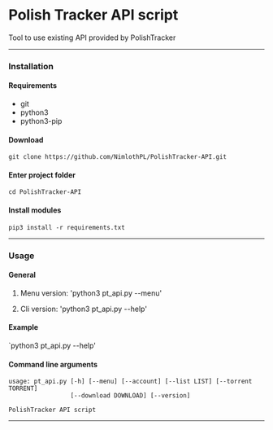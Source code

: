 # Polish Tracker API script
Tool to use existing API provided by PolishTracker

---

### Installation
#### Requirements
- git
- python3
- python3-pip

#### Download  
`git clone https://github.com/NimlothPL/PolishTracker-API.git`

#### Enter project folder  
`cd PolishTracker-API`

#### Install modules  
`pip3 install -r requirements.txt`

---

### Usage
#### General
1. Menu version:
    'python3 pt_api.py --menu'
    
2. Cli version:
    'python3 pt_api.py --help'

#### Example  
`python3 pt_api.py --help'

#### Command line arguments
```
usage: pt_api.py [-h] [--menu] [--account] [--list LIST] [--torrent TORRENT]
                 [--download DOWNLOAD] [--version]

PolishTracker API script
```

---
